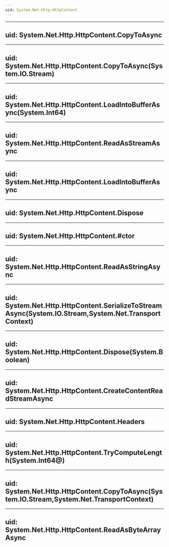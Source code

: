 ```yaml
---
uid: System.Net.Http.HttpContent
---
```


---
uid: System.Net.Http.HttpContent.CopyToAsync
---

---
uid: System.Net.Http.HttpContent.CopyToAsync(System.IO.Stream)
---

---
uid: System.Net.Http.HttpContent.LoadIntoBufferAsync(System.Int64)
---

---
uid: System.Net.Http.HttpContent.ReadAsStreamAsync
---

---
uid: System.Net.Http.HttpContent.LoadIntoBufferAsync
---

---
uid: System.Net.Http.HttpContent.Dispose
---

---
uid: System.Net.Http.HttpContent.#ctor
---

---
uid: System.Net.Http.HttpContent.ReadAsStringAsync
---

---
uid: System.Net.Http.HttpContent.SerializeToStreamAsync(System.IO.Stream,System.Net.TransportContext)
---

---
uid: System.Net.Http.HttpContent.Dispose(System.Boolean)
---

---
uid: System.Net.Http.HttpContent.CreateContentReadStreamAsync
---

---
uid: System.Net.Http.HttpContent.Headers
---

---
uid: System.Net.Http.HttpContent.TryComputeLength(System.Int64@)
---

---
uid: System.Net.Http.HttpContent.CopyToAsync(System.IO.Stream,System.Net.TransportContext)
---

---
uid: System.Net.Http.HttpContent.ReadAsByteArrayAsync
---
